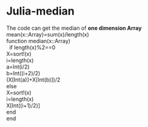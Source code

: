 # Julia-median
The code can get the median of **one dimension Array** <br/>
mean(x::Array)=sum(x)/length(x) <br/>
function median(x::Array)   <br/>
&nbsp;    if length(x)%2==0  <br/>
        X=sort!(x) <br/>
        i=length(x) <br/>
        a=Int(i/2) <br/>
        b=Int((i+2)/2) <br/>
        (X[Int(a)]+X[Int(b)])/2 <br/>
    else <br/>
        X=sort!(x)  <br/>
        i=length(x) <br/>
        X[Int((i+1)/2)] <br/>
    end  <br/>
end  <br/>
